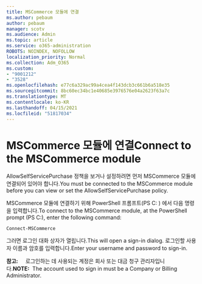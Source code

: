 ```yaml
---
title: MSCommerce 모듈에 연결
ms.author: pebaum
author: pebaum
manager: scotv
ms.audience: Admin
ms.topic: article
ms.service: o365-administration
ROBOTS: NOINDEX, NOFOLLOW
localization_priority: Normal
ms.collection: Adm_O365
ms.custom:
- "9001212"
- "3528"
ms.openlocfilehash: e77c6a329ac99a4cea4f143dcb3c661b6a518e35
ms.sourcegitcommit: 8bc60ec34bc1e40685e3976576e04a2623f63a7c
ms.translationtype: MT
ms.contentlocale: ko-KR
ms.lasthandoff: 04/15/2021
ms.locfileid: "51817034"
---
```

# <a name="connect-to-the-mscommerce-module"></a><span data-ttu-id="d326f-102">MSCommerce 모듈에 연결</span><span class="sxs-lookup"><span data-stu-id="d326f-102">Connect to the MSCommerce module</span></span>

<span data-ttu-id="d326f-103">AllowSelfServicePurchase 정책을 보거나 설정하려면 먼저 MSCommerce 모듈에 연결되어 있어야 합니다.</span><span class="sxs-lookup"><span data-stu-id="d326f-103">You must be connected to the MSCommerce module before you can view or set the AllowSelfServicePurchase policy.</span></span>  

<span data-ttu-id="d326f-104">MSCommerce 모듈에 연결하기 위해 PowerShell 프롬프트(PS C: \) 에서 다음 명령을 입력합니다.</span><span class="sxs-lookup"><span data-stu-id="d326f-104">To connect to the MSCommerce module, at the PowerShell prompt (PS C:\), enter the following command:</span></span>

`Connect-MSCommerce`

<span data-ttu-id="d326f-105">그러면 로그인 대화 상자가 열립니다.</span><span class="sxs-lookup"><span data-stu-id="d326f-105">This will open a sign-in dialog.</span></span> <span data-ttu-id="d326f-106">로그인할 사용자 이름과 암호를 입력합니다.</span><span class="sxs-lookup"><span data-stu-id="d326f-106">Enter your username and password to sign-in.</span></span>

<span data-ttu-id="d326f-107">**참고:** &nbsp; &nbsp; 로그인하는 데 사용되는 계정은 회사 또는 대금 청구 관리자입니다.</span><span class="sxs-lookup"><span data-stu-id="d326f-107">**NOTE:**&nbsp;&nbsp;The account used to sign in must be a Company or Billing Administrator.</span></span>

